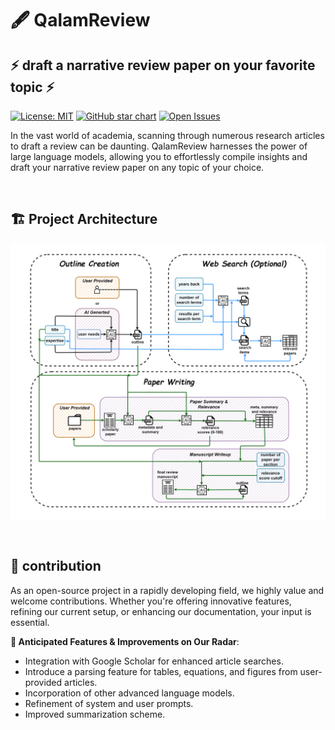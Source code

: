 # **🖋️ QalamReview**

## ⚡ **draft a narrative review paper on your favorite topic** ⚡

[![License: MIT](https://img.shields.io/badge/License-MIT-yellow.svg)](https://opensource.org/licenses/MIT)
[![GitHub star chart](https://img.shields.io/github/stars/Ahmed-0357/wafer_fault_detection?style=social)](https://star-history.com/#Ahmed-0357/wafer_fault_detection)
[![Open Issues](https://img.shields.io/github/issues-raw/Ahmed-0357/wafer_fault_detection)](https://github.com/Ahmed-0357/wafer_fault_detection/issues)


In the vast world of academia, scanning through numerous research articles to draft a review can be daunting. QalamReview harnesses the power of large language models, allowing you to effortlessly compile insights and draft your narrative review paper on any topic of your choice.

<br>

## 🏗️ Project Architecture

![sketch](./files/flow_diagram.png)

<br>

## 🤝 contribution

As an open-source project in a rapidly developing field, we highly value and welcome contributions. Whether you're offering innovative features, refining our current setup, or enhancing our documentation, your input is essential.

**🎯 Anticipated Features & Improvements on Our Radar**:

- Integration with Google Scholar for enhanced article searches.
- Introduce a parsing feature for tables, equations, and figures from user-provided articles.
- Incorporation of other advanced language models.
- Refinement of system and user prompts.
- Improved summarization scheme.